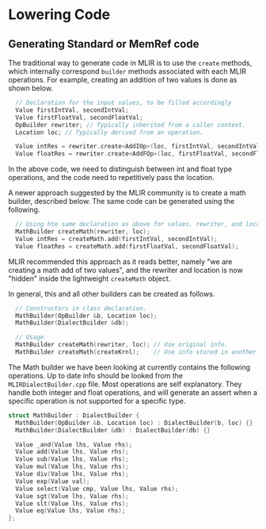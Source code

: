 <!--- SPDX-License-Identifier: Apache-2.0 -->

# Lowering Code

## Generating Standard or MemRef code

The traditional way to generate code in MLIR is to use the `create` methods, which internally correspond `builder` methods associated with each MLIR operations. For example, creating an addition of two values is done as shown below.
``` C++
  // Declaration for the input values, to be filled accordingly
  Value firstIntVal, secondIntVal;
  Value firstFloatVal, secondFloatVal;
  OpBuilder rewriter; // Typically inherited from a caller context.
  Location loc; // Typically derived from an operation.

  Value intRes = rewriter.create<AddIOp>(loc, firstIntVal, secondIntVal);
  Value floatRes = rewriter.create<AddFOp>(loc, firstFloatVal, secondFloatVal);
```

In the above code, we need to distinguish between int and float type operations, and the code need to repetitively pass the location.

A newer approach suggested by the MLIR community is to create a math builder, described below. The same code can be generated using the following.
``` C++
  // Using hte same declaration as above for values, rewriter, and location.
  MathBuilder createMath(rewriter, loc);
  Value intRes = createMath.add(firstIntVal, secondIntVal);
  Value floatRes = createMath.add(firstFloatVal, secondFloatVal);
```

MLIR recommended this approach as it reads better, namely "we are creating a math add of two values", and the rewriter and location is now "hidden" inside the lightweight `createMath` object.

In general, this and all other builders can be created as follows.
  ``` C++
    // Constructors in class declaration.
    MathBuilder(OpBuilder &b, Location loc);
    MathBuilder(DialectBuilder &db);

    // Usage
    MathBuilder createMath(rewriter, loc); // Use original info.
    MathBuilder createMath(createKrnl);    // Use info stored in another builder.
  ```

The Math builder we have been looking at currently contains the following operations. Up to date info should be looked from the `MLIRDialectBuilder.cpp` file. Most operations are self explanatory. They handle both integer and float operations, and will generate an assert when a specific operation is not supported for a specific type.

```C++
struct MathBuilder : DialectBuilder {
  MathBuilder(OpBuilder &b, Location loc) : DialectBuilder(b, loc) {}
  MathBuilder(DialectBuilder &db) : DialectBuilder(db) {}

  Value _and(Value lhs, Value rhs);
  Value add(Value lhs, Value rhs);
  Value sub(Value lhs, Value rhs);
  Value mul(Value lhs, Value rhs);
  Value div(Value lhs, Value rhs);
  Value exp(Value val);
  Value select(Value cmp, Value lhs, Value rhs);
  Value sgt(Value lhs, Value rhs);
  Value slt(Value lhs, Value rhs);
  Value eq(Value lhs, Value rhs);
};
```



